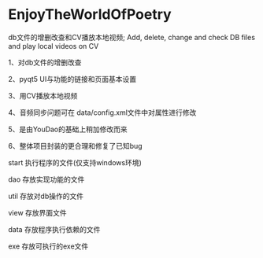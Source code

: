 # EnjoyTheWorldOfPoetry

db文件的增删改查和CV播放本地视频;
Add, delete, change and check DB files and play local videos on CV

1、对db文件的增删改查

2、pyqt5 UI与功能的链接和页面基本设置

3、用CV播放本地视频

4、音频同步问题可在 data/config.xml文件中对<Velocity>属性进行修改

5、是由YouDao的基础上稍加修改而来

6、整体项目封装的更合理和修复了已知bug

start 执行程序的文件(仅支持windows环境)

dao   存放实现功能的文件

util  存放对db操作的文件

view  存放界面文件

data  存放程序执行依赖的文件

exe   存放可执行的exe文件

